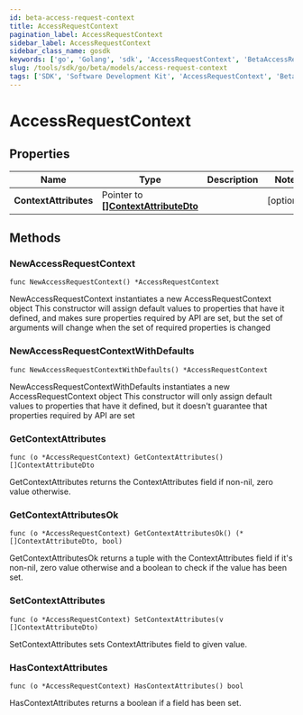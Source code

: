 ```yaml
---
id: beta-access-request-context
title: AccessRequestContext
pagination_label: AccessRequestContext
sidebar_label: AccessRequestContext
sidebar_class_name: gosdk
keywords: ['go', 'Golang', 'sdk', 'AccessRequestContext', 'BetaAccessRequestContext'] 
slug: /tools/sdk/go/beta/models/access-request-context
tags: ['SDK', 'Software Development Kit', 'AccessRequestContext', 'BetaAccessRequestContext']
---
```


# AccessRequestContext

## Properties

Name | Type | Description | Notes
------------ | ------------- | ------------- | -------------
**ContextAttributes** | Pointer to [**[]ContextAttributeDto**](context-attribute-dto) |  | [optional] 

## Methods

### NewAccessRequestContext

`func NewAccessRequestContext() *AccessRequestContext`

NewAccessRequestContext instantiates a new AccessRequestContext object
This constructor will assign default values to properties that have it defined,
and makes sure properties required by API are set, but the set of arguments
will change when the set of required properties is changed

### NewAccessRequestContextWithDefaults

`func NewAccessRequestContextWithDefaults() *AccessRequestContext`

NewAccessRequestContextWithDefaults instantiates a new AccessRequestContext object
This constructor will only assign default values to properties that have it defined,
but it doesn't guarantee that properties required by API are set

### GetContextAttributes

`func (o *AccessRequestContext) GetContextAttributes() []ContextAttributeDto`

GetContextAttributes returns the ContextAttributes field if non-nil, zero value otherwise.

### GetContextAttributesOk

`func (o *AccessRequestContext) GetContextAttributesOk() (*[]ContextAttributeDto, bool)`

GetContextAttributesOk returns a tuple with the ContextAttributes field if it's non-nil, zero value otherwise
and a boolean to check if the value has been set.

### SetContextAttributes

`func (o *AccessRequestContext) SetContextAttributes(v []ContextAttributeDto)`

SetContextAttributes sets ContextAttributes field to given value.

### HasContextAttributes

`func (o *AccessRequestContext) HasContextAttributes() bool`

HasContextAttributes returns a boolean if a field has been set.


